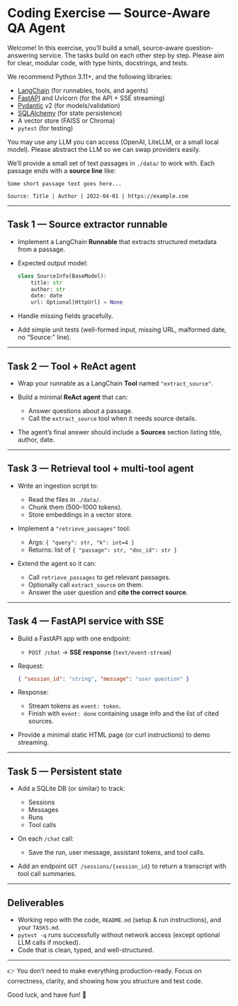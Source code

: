 # Coding Exercise — Source-Aware QA Agent

Welcome! In this exercise, you’ll build a small, source-aware question-answering service. The tasks build on each other step by step. Please aim for clear, modular code, with type hints, docstrings, and tests.

We recommend Python 3.11+, and the following libraries:

* [LangChain](https://python.langchain.com) (for runnables, tools, and agents)
* [FastAPI](https://fastapi.tiangolo.com/) and Uvicorn (for the API + SSE streaming)
* [Pydantic](https://docs.pydantic.dev/) v2 (for models/validation)
* [SQLAlchemy](https://www.sqlalchemy.org/) (for state persistence)
* A vector store (FAISS or Chroma)
* `pytest` (for testing)

You may use any LLM you can access (OpenAI, LiteLLM, or a small local model). Please abstract the LLM so we can swap providers easily.

We’ll provide a small set of text passages in `./data/` to work with. Each passage ends with a **source line** like:

```
Some short passage text goes here...

Source: Title | Author | 2022-04-01 | https://example.com
```

---

## Task 1 — Source extractor runnable

* Implement a LangChain **Runnable** that extracts structured metadata from a passage.
* Expected output model:

  ```python
  class SourceInfo(BaseModel):
      title: str
      author: str
      date: date
      url: Optional[HttpUrl] = None
  ```
* Handle missing fields gracefully.
* Add simple unit tests (well-formed input, missing URL, malformed date, no “Source:” line).

---

## Task 2 — Tool + ReAct agent

* Wrap your runnable as a LangChain **Tool** named `"extract_source"`.
* Build a minimal **ReAct agent** that can:

    * Answer questions about a passage.
    * Call the `extract_source` tool when it needs source details.
* The agent’s final answer should include a **Sources** section listing title, author, date.

---

## Task 3 — Retrieval tool + multi-tool agent

* Write an ingestion script to:

    * Read the files in `./data/`.
    * Chunk them (500–1000 tokens).
    * Store embeddings in a vector store.
* Implement a `"retrieve_passages"` tool:

    * Args: `{ "query": str, "k": int=4 }`
    * Returns: list of `{ "passage": str, "doc_id": str }`
* Extend the agent so it can:

    * Call `retrieve_passages` to get relevant passages.
    * Optionally call `extract_source` on them.
    * Answer the user question and **cite the correct source**.

---

## Task 4 — FastAPI service with SSE

* Build a FastAPI app with one endpoint:

    * `POST /chat` → **SSE response** (`text/event-stream`)
* Request:

  ```json
  { "session_id": "string", "message": "user question" }
  ```
* Response:

    * Stream tokens as `event: token`.
    * Finish with `event: done` containing usage info and the list of cited sources.
* Provide a minimal static HTML page (or curl instructions) to demo streaming.

---

## Task 5 — Persistent state

* Add a SQLite DB (or similar) to track:

    * Sessions
    * Messages
    * Runs
    * Tool calls
* On each `/chat` call:

    * Save the run, user message, assistant tokens, and tool calls.
* Add an endpoint `GET /sessions/{session_id}` to return a transcript with tool call summaries.

---

## Deliverables

* Working repo with the code, `README.md` (setup & run instructions), and your `TASKS.md`.
* `pytest -q` runs successfully without network access (except optional LLM calls if mocked).
* Code that is clean, typed, and well-structured.

---

👉 You don’t need to make everything production-ready. Focus on correctness, clarity, and showing how you structure and test code.

Good luck, and have fun! 🚀
